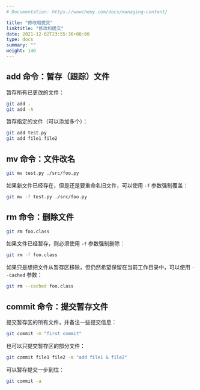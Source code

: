 ```yaml
---
# Documentation: https://wowchemy.com/docs/managing-content/

title: "修改和提交"
linktitle: "修改和提交"
date: 2021-12-02T23:55:36+08:00
type: docs
summary: ""
weight: 140
---
```


<!--more-->

## add 命令：暂存（跟踪）文件

暂存所有已更改的文件：

```bash
git add .
git add -A
```

暂存指定的文件（可以添加多个）：

```bash
git add test.py
git add file1 file2
```

## mv 命令：文件改名

```bash
git mv test.py ./src/foo.py
```

如果新文件已经存在，但是还是要重命名旧文件，可以使用 `-f` 参数强制覆盖：

```bash
git mv -f test.py ./src/foo.py
```

## rm 命令：删除文件

```bash
git rm foo.class
```

如果文件已经暂存，则必须使用 `-f` 参数强制删除：

```bash
git rm -f foo.class
```

如果只是想把文件从暂存区移除，但仍然希望保留在当前工作目录中，可以使用 `--cached` 参数：

```bash
git rm --cached foo.class
```

## commit 命令：提交暂存文件

提交暂存区的所有文件，并备注一些提交信息：

```bash
git commit -m "first commit"
```

也可以只提交暂存区的部分文件：

```bash
git commit file1 file2 -m "add file1 & file2"
```

可以暂存提交一步到位：

```bash
git commit -a
```